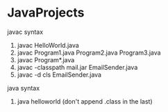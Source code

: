 # JavaProjects

javac syntax
1. javac HelloWorld.java
2. javac Program1.java Program2.java Program3.java
3. javac Program*.java
4. javac -classpath mail.jar EmailSender.java
5. javac -d cls EmailSender.java

java syntax
1. java helloworld (don't append .class in the last)
